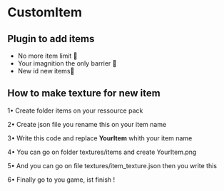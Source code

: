 # CustomItem

## Plugin to add items

- No more item limit 💫
- Your imagnition the only barrier 💭
- New id new items🔢

## How to make texture for new item
          
1• Create folder items on your ressource pack

2• Create json file you rename this on your item name 

3• Write this code and replace __YourItem__ whith your item name

4• You can go on folder textures/items and create YourItem.png

5• And you can go on file textures/item_texture.json then you write this 

6• Finally go to you game, ist finish !
